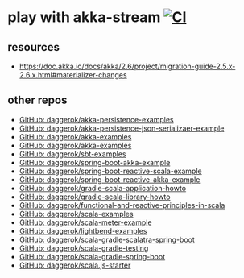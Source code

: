 # play with akka-stream [![ CI ](https://github.com/daggerok/akka-stream-playground/workflows/%20CI/badge.svg)](https://github.com/daggerok/akka-stream-playground/actions?query=workflow%3A%22+CI%22)

<!--

## install idea scala plugin
## create scala sbt project
## generate sbt wrapper
```bash
curl -Ls https://git.io/sbt > ./sbtw && chmod 0755 ./sbtw
```
## test and build
```bash
jenv global 1.8
sdk install java 8.0.242.j9-adpt
sdk use java 8.0.242.j9-adpt
 ./sbtw clean package
```
-->

## resources

* https://doc.akka.io/docs/akka/2.6/project/migration-guide-2.5.x-2.6.x.html#materializer-changes

## other repos

* [GitHub: daggerok/akka-persistence-examples](https://github.com/daggerok/akka-persistence-examples)
* [GitHub: daggerok/akka-persistence-json-serializaer-example](https://github.com/daggerok/akka-persistence-json-serializaer-example)
* [GitHub: daggerok/akka-examples](https://github.com/daggerok/akka-examples)
* [GitHub: daggerok/akka-examples](https://github.com/daggerok/akka-examples)
* [GitHub: daggerok/sbt-examples](https://github.com/daggerok/sbt-examples)
* [GitHub: daggerok/spring-boot-akka-example](https://github.com/daggerok/spring-boot-akka-example)
* [GitHub: daggerok/spring-boot-reactive-scala-example](https://github.com/daggerok/spring-boot-reactive-scala-example)
* [GitHub: daggerok/spring-boot-reactive-akka-example](https://github.com/daggerok/spring-boot-reactive-akka-example)
* [GitHub: daggerok/gradle-scala-application-howto](https://github.com/daggerok/gradle-scala-application-howto)
* [GitHub: daggerok/gradle-scala-library-howto](https://github.com/daggerok/gradle-scala-library-howto)
* [GitHub: daggerok/functional-and-reactive-principles-in-scala](https://github.com/daggerok/functional-and-reactive-principles-in-scala)
* [GitHub: daggerok/scala-examples](https://github.com/daggerok/scala-examples)
* [GitHub: daggerok/scala-meter-example](https://github.com/daggerok/scala-meter-example)
* [GitHub: daggerok/lightbend-examples](https://github.com/daggerok/lightbend-examples)
* [GitHub: daggerok/scala-gradle-scalatra-spring-boot](https://github.com/daggerok/scala-gradle-scalatra-spring-boot)
* [GitHub: daggerok/scala-gradle-testing](https://github.com/daggerok/scala-gradle-testing)
* [GitHub: daggerok/scala-gradle-spring-boot](https://github.com/daggerok/scala-gradle-spring-boot)
* [GitHub: daggerok/scala.js-starter](https://github.com/daggerok/scala.js-starter)
